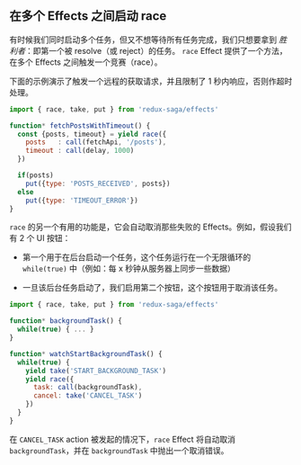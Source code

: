 ## 在多个 Effects 之间启动 race

有时候我们同时启动多个任务，但又不想等待所有任务完成，我们只想要拿到 *胜利者*：即第一个被 resolve（或 reject）的任务。
`race` Effect 提供了一个方法，在多个 Effects 之间触发一个竞赛（race）。

下面的示例演示了触发一个远程的获取请求，并且限制了 1 秒内响应，否则作超时处理。

```javascript
import { race, take, put } from 'redux-saga/effects'

function* fetchPostsWithTimeout() {
  const {posts, timeout} = yield race({
    posts   : call(fetchApi, '/posts'),
    timeout : call(delay, 1000)
  })

  if(posts)
    put({type: 'POSTS_RECEIVED', posts})
  else
    put({type: 'TIMEOUT_ERROR'})
}
```

`race` 的另一个有用的功能是，它会自动取消那些失败的 Effects。例如，假设我们有 2 个 UI 按钮：

- 第一个用于在后台启动一个任务，这个任务运行在一个无限循环的 `while(true)` 中（例如：每 x 秒钟从服务器上同步一些数据）

- 一旦该后台任务启动了，我们启用第二个按钮，这个按钮用于取消该任务。


```javascript
import { race, take, put } from 'redux-saga/effects'

function* backgroundTask() {
  while(true) { ... }
}

function* watchStartBackgroundTask() {
  while(true) {
    yield take('START_BACKGROUND_TASK')
    yield race({
      task: call(backgroundTask),
      cancel: take('CANCEL_TASK')
    })
  }
}
```

在 `CANCEL_TASK` action 被发起的情况下，`race` Effect 将自动取消 `backgroundTask`，并在 `backgroundTask` 中抛出一个取消错误。
